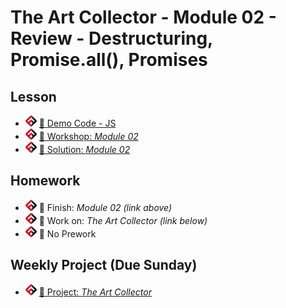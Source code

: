 # The Art Collector - Module 02 - Review - Destructuring, Promise.all(), Promises

## Lesson
<!-- - ![FSA](/logo.png) [📺 Lecture]() -->
- ![FSA](/logo.png) [👾 Demo Code - JS](app.js)
- ![FSA](/logo.png) [🔬 Workshop: *Module 02*](https://learn.fullstackacademy.com/workshop/5e7f990def5a0700040c7c8d/landing)
- ![FSA](/logo.png) [👾 Solution: *Module 02*](https://learn.fullstackacademy.com/workshop/5e7f990def5a0700040c7c8d/content/5e7f990def5a0700040c7c9c/text)

## Homework
- ![FSA](/logo.png) 🔬 Finish: *Module 02 (link above)*
- ![FSA](/logo.png) 🔬 Work on: *The Art Collector (link below)*
- ![FSA](/logo.png) 📖 No Prework

## Weekly Project (Due Sunday)
- ![FSA](/logo.png) [🔬 Project: *The Art Collector*](https://learn.fullstackacademy.com/workshop/5e7ced45fdcff90004c0b4e1/content/5e7ced45fdcff90004c0b4f1/text)
